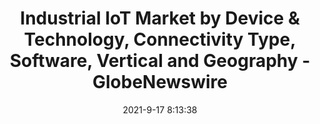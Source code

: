 ---
"title": "Industrial IoT Market by Device & Technology, Connectivity Type, Software, Vertical and Geography - GlobeNewswire"
"date": "2021-9-17 8:13:38"
"feed_name": "GOOGLENEWSINDUSTRIAL"
"feed_website": "https://news.google.com/search?q=industrial%2Bincident&hl=en-US&gl=US&ceid=US:en"
"feed_rss": "https://news.google.com/rss/search?q=industrial%2Bincident&hl=en-US&gl=US&ceid=US:en"
"link": "https://www.globenewswire.com/news-release/2021/09/17/2298876/28124/en/Industrial-IoT-Market-by-Device-Technology-Connectivity-Type-Software-Vertical-and-Geography-Global-Forecast-to-2026.html"
"file": "_posts/2021-1-1-8cb62ab00b5fcd7445baeca1be54be813e248c31.md"
"accident": "0"
"drilling": "0"
"dead": "0"
"injured": "0"
"where": "unknown site"
---